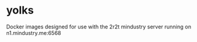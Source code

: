 # yolks
Docker images designed for use with the 2r2t mindustry server running on n1.mindustry.me:6568
